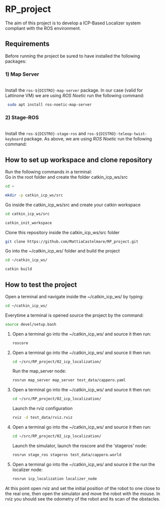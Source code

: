 # RP_project
The aim of this project is to develop a ICP-Based Localizer system compliant with the ROS environment. 

## Requirements
Before running the project be sured to have installed the following packages:

### 1)  Map Server
\
Install the `ros-${DISTRO}-map-server` package. In our case (valid for Lattinone VM) we are using _ROS Noetic_ run the following command:
   ```sh
    sudo apt install ros-noetic-map-server
   ```
 ###  2) Stage-ROS
\
Install the `ros-${DISTRO}-stage-ros` and `ros-${DISTRO}-teleop-twist-keyboard` package. As above, we are using _ROS Noetic_ run the following command:

## How to set up workspace and clone repository
Run the following commands in a terminal:
\
Go in the root folder and create the folder catkin_icp_ws/src
   ```sh
   cd ~
   
   mkdir -p catkin_icp_ws/src
   ```
Go inside the catkin_icp_ws/src and create your catkin workspace
   ```sh 
   cd catkin_icp_ws/src
   
   catkin_init_workspace
   ```

Clone this repository inside the catkin_icp_ws/src folder
   ```sh
   git clone https://github.com/MattiaCastelmare/RP_project.git
   ```
Go into the ~/catkin_icp_ws/ folder and build the project
   ```sh
   cd ~/catkin_icp_ws/
   
   catkin build
   ```
## How to test the project
Open a terminal and navigate inside the ~/catkin_icp_ws/ by typing:
```sh
cd ~/catkin_icp_ws/
```
Everytime a terminal is opened source the project by the command:
```sh
source devel/setup.bash
```
1) Open a terminal go into the ~/catkin_icp_ws/ and source it then run:
   ```sh
   roscore
   ```
2) Open a terminal go into the ~/catkin_icp_ws/ and source it then run:
   ```sh
   cd ~/src/RP_project/02_icp_localization/
   ```
   Run the map_server node:
   ```sh
   rosrun map_server map_server test_data/cappero.yaml
   ```
3) Open a terminal go into the ~/catkin_icp_ws/ and source it then run:
   ```sh
   cd ~/src/RP_project/02_icp_localization/
   ```
   Launch the rviz configuration
   ```sh
   rviz -d test_data/rviz.rviz
   ```
4) Open a terminal go into the ~/catkin_icp_ws/ and source it then run:
   ```sh
   cd ~/src/RP_project/02_icp_localization/
   ```
   Launch the simulator, launch the roscore and the 'stageros' node:
   ```sh
   rosrun stage_ros stageros test_data/cappero.world
   ```
5) Open a terminal go into the ~/catkin_icp_ws/ and source it the run the localizer node:
   ```sh
   rosrun icp_localization localizer_node
   ```
At this point open rviz and set the initial position of the robot to one close to the real one, then open the simulator and move the robot with the mouse. In rviz you should see the odometry of the robot and its scan of the obstacles.
